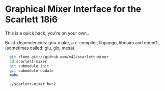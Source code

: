 Graphical Mixer Interface for the Scarlett 18i6
===============================================

This is a quick hack, you're on your own..


Build-dependencies: gnu-make, a c-compiler, libpango, libcairo
and openGL (sometimes called: glu, glx, mesa).

```bash
  git clone git://github.com/x42/scarlett-mixer
  cd scarlett-mixer
  git submodule init
  git submodule update
  make
```

```bash
  ./scarlett-mixer hw:2
```
